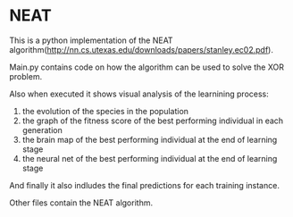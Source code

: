 # NEAT

This is a python implementation of the NEAT algorithm(http://nn.cs.utexas.edu/downloads/papers/stanley.ec02.pdf).

Main.py contains code on how the algorithm can be used to solve the XOR problem. 

Also when executed it shows visual analysis of the learnining process:
1. the evolution of the species in the population
2. the graph of the fitness score of the best performing individual in each generation
3. the brain map of the best performing individual at the end of learning stage
4. the neural net of the best performing individual at the end of learning stage 

And finally it also indludes the final predictions for each training instance.

Other files contain the NEAT algorithm.
